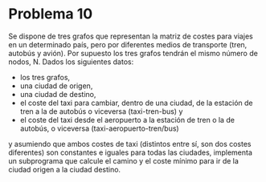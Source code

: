 # Problema 10
Se dispone de tres grafos que representan la matriz de costes para viajes en un determinado país, pero por diferentes medios 
de transporte (tren, autobús y avión). Por supuesto los tres grafos tendrán el mismo número de nodos, N. 
Dados los siguientes datos: 
- los tres grafos,
- una ciudad de origen,
- una ciudad de destino,
- el coste del taxi para cambiar, dentro de una ciudad, de la estación de tren a la de autobús o viceversa (taxi-tren-bus) y
- el coste del taxi desde el aeropuerto a la estación de tren o la de autobús, o viceversa (taxi-aeropuerto-tren/bus) 
    
y asumiendo que ambos costes de taxi (distintos entre sí, son dos costes diferentes) son constantes e iguales para todas las ciudades, 
implementa un subprograma que calcule el camino y el coste mínimo para ir de la ciudad origen a la ciudad destino. 
